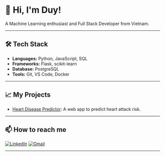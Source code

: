 # 👋 Hi, I'm Duy!

A Machine Learning enthusiast and Full Stack Developer from Vietnam.

---

## 🛠️ Tech Stack

- **Languages:** Python, JavaScript, SQL
- **Frameworks:** Flask, scikit-learn
- **Database:** PostgreSQL
- **Tools:** Git, VS Code, Docker

---

## 📈 My Projects

- [Heart Disease Predictor](https://github.com/dpduy123/CS114_Project): A web app to predict heart attack risk.

---

## 📫 How to reach me

[![LinkedIn](https://img.shields.io/badge/LinkedIn-blue?style=flat&logo=linkedin)](https://www.linkedin.com/in/ph%C6%B0%C6%A1ng-duy-%C4%91%E1%BB%97-6a7844323/)
[![Gmail](https://img.shields.io/badge/Gmail-red?style=flat&logo=gmail)](mailto:dpduy1230901tl@gmail.com)

--- 
